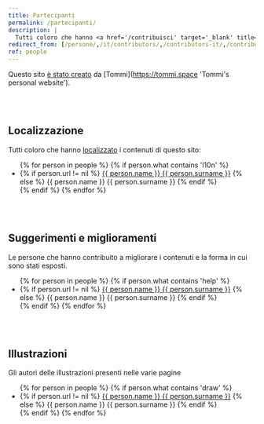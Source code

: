 ```yaml
---
title: Partecipanti
permalink: /partecipanti/
description: |
  Tutti coloro che hanno <a href='/contribuisci' target='_blank' title='Contribuisci'>contribuito</a> a questo sito
redirect_from: [/persone/,/it/contributors/,/contributors-it/,/contributori/]
ref: people
---
```

Questo sito [è stato creato](/info 'Informazioni su quitsocialmedia.club') da [Tommi](https://tommi.space 'Tommi's personal website').

<br>
<br>

## Localizzazione

Tutti coloro che hanno [localizzato](/l10n 'Localization') i contenuti di questo sito:

<ul>
	{% for person in people %}
		{% if person.what contains 'l10n' %}
			<li>
				{% if person.url != nil %}
					<a href='{{ person.url }}' target='_blank' title='{{ person.description }}'>{{ person.name }} {{ person.surname }}</a>
				{% else %}
					{{ person.name }} {{ person.surname }}
				{% endif %}
			</li>
		{% endif %}
	{% endfor %}
</ul>

<br>
<br>

## Suggerimenti e miglioramenti

Le persone che hanno contribuito a migliorare i contenuti e la forma in cui sono stati esposti.

<ul>
	{% for person in people %}
		{% if person.what contains 'help' %}
			<li>
				{% if person.url != nil %}
					<a href='{{ person.url }}' target='_blank' title='{{ person.description }}'>{{ person.name }} {{ person.surname }}</a>
				{% else %}
					{{ person.name }} {{ person.surname }}
				{% endif %}
			</li>
		{% endif %}
	{% endfor %}
</ul>

<br>
<br>

## Illustrazioni

Gli autori delle illustrazioni presenti nelle varie pagine

<ul>
	{% for person in people %}
		{% if person.what contains 'draw' %}
			<li>
				{% if person.url != nil %}
					<a href='{{ person.url }}' target='_blank' title='{{ person.description }}'>{{ person.name }} {{ person.surname }}</a>
				{% else %}
					{{ person.name }} {{ person.surname }}
				{% endif %}
			</li>
		{% endif %}
	{% endfor %}
</ul>
